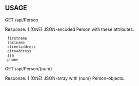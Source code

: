 ## USAGE

GET /api/Person

Response: 1 (ONE) JSON-encoded Person with these attributes: 
    
     firstname
     lastname
     streetaddress
     cityaddress
     ssn
     phone

GET /api/Person/{num}

Response: 1 (ONE) JSON-array with {num} Person-objects.